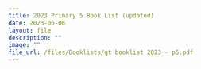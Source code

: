 ```yaml
---
title: 2023 Primary 5 Book List (updated)
date: 2023-06-06
layout: file
description: ""
image: ""
file_url: /files/Booklists/qt booklist 2023 - p5.pdf
---
```

